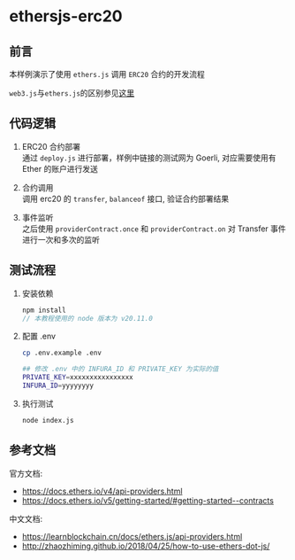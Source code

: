 # ethersjs-erc20

## 前言

本样例演示了使用 `ethers.js` 调用 `ERC20` 合约的开发流程

`web3.js`与`ethers.js`的区别参见[这里](./web3-vs-ethers/README-cn.md)

## 代码逻辑

1. ERC20 合约部署  
   通过 `deploy.js` 进行部署，样例中链接的测试网为 Goerli, 对应需要使用有 Ether 的账户进行发送

2. 合约调用  
   调用 erc20 的 `transfer`, `balanceof` 接口, 验证合约部署结果

3. 事件监听  
   之后使用 `providerContract.once` 和 `providerContract.on` 对 Transfer 事件进行一次和多次的监听

## 测试流程

1. 安装依赖

   ```js
   npm install
   // 本教程使用的 node 版本为 v20.11.0
   ```

2. 配置 .env

   ```sh
   cp .env.example .env

   ## 修改 .env 中的 INFURA_ID 和 PRIVATE_KEY 为实际的值
   PRIVATE_KEY=xxxxxxxxxxxxxxxx
   INFURA_ID=yyyyyyyy
   ```

3. 执行测试

   ```sh
   node index.js
   ```

## 参考文档

官方文档:

- <https://docs.ethers.io/v4/api-providers.html>
- <https://docs.ethers.io/v5/getting-started/#getting-started--contracts>

中文文档:

- <https://learnblockchain.cn/docs/ethers.js/api-providers.html>
- <http://zhaozhiming.github.io/2018/04/25/how-to-use-ethers-dot-js/>
